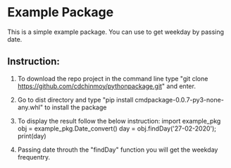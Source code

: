 # Example Package

This is a simple example package. You can use to get weekday by passing date. 

## Instruction:

1. To download the repo project in the command line type "git clone https://github.com/cdchinmoy/pythonpackage.git" and enter.

2. Go to dist directory and type "pip install cmdpackage-0.0.7-py3-none-any.whl" to install the package

3. To display the result follow the below instruction:
    import example_pkg
    obj = example_pkg.Date_convert()
    day = obj.findDay('27-02-2020');
    print(day)

4. Passing date throuth the "findDay" function you will get the weekday frequentry.  
